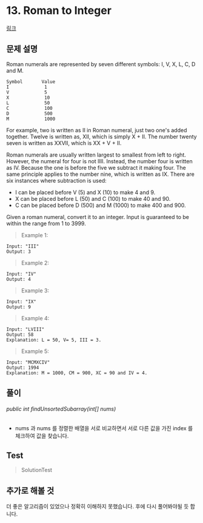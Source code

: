# 13. Roman to Integer   
[링크](https://leetcode.com/problems/roman-to-integer/)

## 문제 설명

Roman numerals are represented by seven different symbols: I, V, X, L, C, D and M.

```
Symbol       Value
I             1
V             5
X             10
L             50
C             100
D             500
M             1000
```

For example, two is written as II in Roman numeral, just two one's added together. 
Twelve is written as, XII, which is simply X + II. 
The number twenty seven is written as XXVII, which is XX + V + II.

Roman numerals are usually written largest to smallest from left to right. 
However, the numeral for four is not IIII. 
Instead, the number four is written as IV. 
Because the one is before the five we subtract it making four. 
The same principle applies to the number nine, which is written as IX. 
There are six instances where subtraction is used:

- I can be placed before V (5) and X (10) to make 4 and 9.   
- X can be placed before L (50) and C (100) to make 40 and 90.   
- C can be placed before D (500) and M (1000) to make 400 and 900.  

Given a roman numeral, convert it to an integer. Input is guaranteed to be within the range from 1 to 3999.

> Example 1:
```
Input: "III"
Output: 3
```
> Example 2:
```
Input: "IV"
Output: 4
```
> Example 3:
```
Input: "IX"
Output: 9
```
> Example 4:
```
Input: "LVIII"
Output: 58
Explanation: L = 50, V= 5, III = 3.
```
> Example 5:
```
Input: "MCMXCIV"
Output: 1994
Explanation: M = 1000, CM = 900, XC = 90 and IV = 4.
```

## 풀이
###### public int findUnsortedSubarray(int[] nums)
- nums 과 nums 를 정렬한 배열을 서로 비교하면서 서로 다른 값을 가진 index 를 체크하여 값을 찾습니다.

    
## Test    
> SolutionTest


## 추가로 해볼 것

더 좋은 알고리즘이 있었으나 정확히 이해하지 못했습니다. 후에 다시 풀어봐야될 듯 합니다.